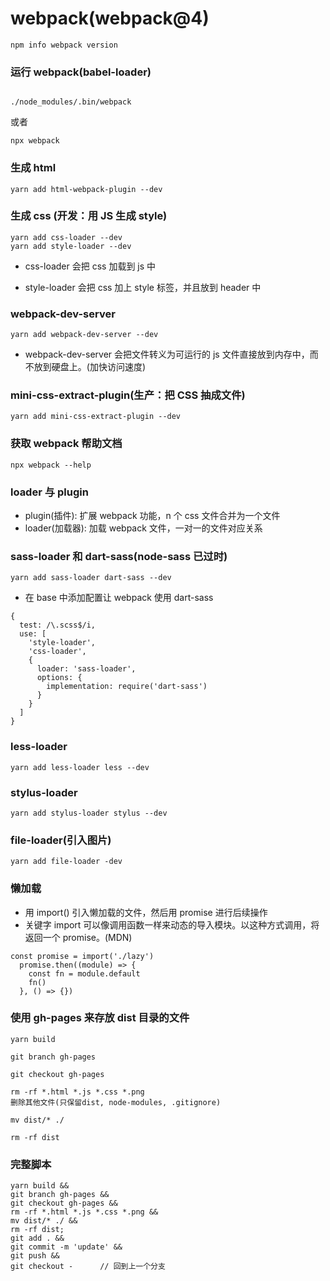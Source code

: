 # webpack(webpack@4)

```
npm info webpack version
```

### 运行 webpack(babel-loader)

```

./node_modules/.bin/webpack
```

或者

```
npx webpack
```

### 生成 html

```
yarn add html-webpack-plugin --dev
```

### 生成 css (开发：用 JS 生成 style)

```
yarn add css-loader --dev
yarn add style-loader --dev
```

- css-loader 会把 css 加载到 js 中

- style-loader 会把 css 加上 style 标签，并且放到 header 中

### webpack-dev-server

```
yarn add webpack-dev-server --dev
```

- webpack-dev-server 会把文件转义为可运行的 js 文件直接放到内存中，而不放到硬盘上。(加快访问速度)

### mini-css-extract-plugin(生产：把 CSS 抽成文件)

```
yarn add mini-css-extract-plugin --dev
```

### 获取 webpack 帮助文档

```
npx webpack --help
```

### loader 与 plugin

- plugin(插件): 扩展 webpack 功能，n 个 css 文件合并为一个文件
- loader(加载器): 加载 webpack 文件，一对一的文件对应关系

### sass-loader 和 dart-sass(node-sass 已过时)

```
yarn add sass-loader dart-sass --dev
```

- 在 base 中添加配置让 webpack 使用 dart-sass

```
{
  test: /\.scss$/i,
  use: [
    'style-loader',
    'css-loader',
    {
      loader: 'sass-loader',
      options: {
        implementation: require('dart-sass')
      }
    }
  ]
}
```

### less-loader

```
yarn add less-loader less --dev
```

### stylus-loader

```
yarn add stylus-loader stylus --dev
```

### file-loader(引入图片)

```
yarn add file-loader -dev
```

### 懒加载

- 用 import() 引入懒加载的文件，然后用 promise 进行后续操作
- 关键字 import 可以像调用函数一样来动态的导入模块。以这种方式调用，将返回一个 promise。(MDN)

```
const promise = import('./lazy')
  promise.then((module) => {
    const fn = module.default
    fn()
  }, () => {})
```

### 使用 gh-pages 来存放 dist 目录的文件

```
yarn build
```

```
git branch gh-pages
```

```
git checkout gh-pages
```

```
rm -rf *.html *.js *.css *.png
删除其他文件(只保留dist, node-modules, .gitignore)
```

```
mv dist/* ./
```

```
rm -rf dist
```

### 完整脚本

```
yarn build &&
git branch gh-pages &&
git checkout gh-pages &&
rm -rf *.html *.js *.css *.png &&
mv dist/* ./ &&
rm -rf dist;
git add . &&
git commit -m 'update' &&
git push &&
git checkout -      // 回到上一个分支
```
